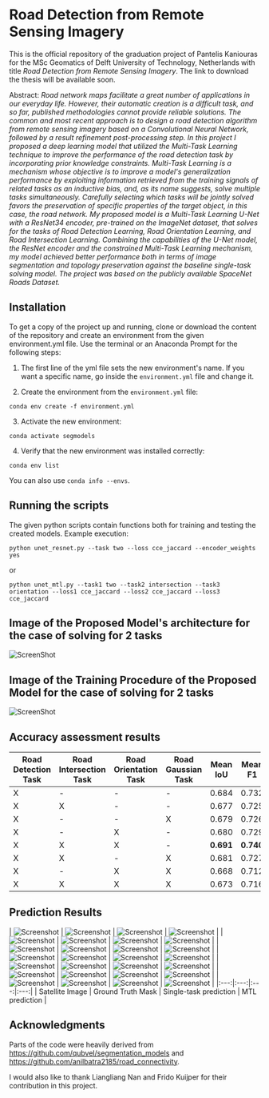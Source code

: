 #  Road Detection from Remote Sensing Imagery

This is the official repository of the graduation project of Pantelis Kaniouras for the MSc Geomatics of Delft University of Technology, Netherlands with title *Road Detection from Remote Sensing Imagery*. The link to download the thesis will be available soon.

Abstract: *Road network maps facilitate a great number of applications in our everyday life. However, their automatic creation is a difficult task, and so far, published methodologies cannot provide reliable solutions. The common and most recent approach is to design a road detection algorithm from remote sensing imagery based on a Convolutional Neural Network, followed by a result refinement post-processing step. In this project I proposed a deep learning model that utilized the Multi-Task Learning technique to improve the performance of the road detection task by incorporating prior knowledge constraints. Multi-Task Learning is a mechanism whose objective is to improve a model's generalization performance by exploiting information retrieved from the training signals of related tasks as an inductive bias, and, as its name suggests, solve multiple tasks simultaneously. Carefully selecting which tasks will be jointly solved favors the preservation of specific properties of the target object, in this case, the road network. My proposed model is a Multi-Task Learning U-Net with a ResNet34 encoder, pre-trained on the ImageNet dataset, that solves for the tasks of Road Detection Learning, Road Orientation Learning, and Road Intersection Learning. Combining the capabilities of the U-Net model, the ResNet encoder and the constrained Multi-Task Learning mechanism, my model achieved better performance both in terms of image segmentation and topology preservation against the baseline single-task solving model. The project was based on the publicly available SpaceNet Roads Dataset.*

## Installation

To get a copy of the project up and running, clone or download the content of the repository and create an environment from the given environment.yml file. Use the terminal or an Anaconda Prompt for the following steps:


1. The first line of the yml file sets the new environment's name. If you want a specific name, go inside the `environment.yml` file and change it.

2. Create the environment from the `environment.yml` file:

```
conda env create -f environment.yml
```

3. Activate the new environment: 
```
conda activate segmodels
```

4. Verify that the new environment was installed correctly:
```
conda env list
```
You can also use `conda info --envs`.


## Running the scripts

The given python scripts contain functions both for training and testing the created models. Example execution: 

```
python unet_resnet.py --task two --loss cce_jaccard --encoder_weights yes 
```
or
```
python unet_mtl.py --task1 two --task2 intersection --task3 orientation --loss1 cce_jaccard --loss2 cce_jaccard --loss3 cce_jaccard
```

## Image of the Proposed Model's architecture for the case of solving for 2 tasks
![ScreenShot](/images/architecture_mtl.png)

## Image of the Training Procedure of the Proposed Model for the case of solving for 2 tasks
![ScreenShot](/images/mtl_2_example.png)

## Accuracy assessment results
Road Detection Task  | Road Intersection Task  | Road Orientation Task  | Road Gaussian Task  | Mean IoU  | Mean F1  | Mean clDice  | 
------------- | ------------- | ------------- | ------------- | ------------- | ------------- | ------------- | 
X  | -  | -  | -  | 0.684  | 0.732  | 0.671  | 
X  | X  | -  | -  | 0.677  | 0.725  | 0.661  | 
X  | -  | -  | X  | 0.679  | 0.726  | 0.661  |
X  | -  | X  | -  | 0.680  | 0.729  | 0.676  |
X  | X  | X  | -  | **0.691**  | **0.740**  | **0.698**  |
X  | X  | -  | X  | 0.681  | 0.727  | 0.657  |
X  | -  | X  | X  | 0.668  | 0.712  | 0.621  |
X  | X  | X  | X  | 0.673  | 0.716  | 0.621  |


## Prediction Results
| ![Screenshot](/Results/10710_image.PNG) | ![Screenshot](/Results/10710_gt.PNG) | ![Screenshot](/Results/10710_two.PNG) | ![Screenshot](/Results/10710_mtl_result.PNG) |
| ![Screenshot](/Results/1_image.PNG) | ![Screenshot](/Results/1_gt.PNG) | ![Screenshot](/Results/1_two.PNG) | ![Screenshot](/Results/1_mtl.PNG) |
| ![Screenshot](/Results/3989_image.PNG) | ![Screenshot](/Results/3989_gt.PNG) | ![Screenshot](/Results/3989_two.PNG) | ![Screenshot](/Results/3989_result_mtl.PNG) |
| ![Screenshot](/Results/3_image.PNG) | ![Screenshot](/Results/3_gt.PNG) | ![Screenshot](/Results/3_two.PNG) | ![Screenshot](/Results/3_mtl.PNG) |
| ![Screenshot](/Results/4059_image.PNG) | ![Screenshot](/Results/4059_gt.PNG) | ![Screenshot](/Results/4059_two.PNG) | ![Screenshot](/Results/4059_mtl.PNG) |
| ![Screenshot](/Results/6960_image.PNG) | ![Screenshot](/Results/6960_gt.PNG) | ![Screenshot](/Results/6960_two.PNG) | ![Screenshot](/Results/6960_mtl_result.PNG) |
| ![Screenshot](/Results/7_image.PNG) | ![Screenshot](/Results/7_gt.PNG) | ![Screenshot](/Results/7_two.PNG) | ![Screenshot](/Results/7_mtl.PNG) |
|:---:|:---:|:---:|:---:|
| Satellite Image  | Ground Truth Mask  | Single-task prediction  | MTL prediction  |


## Acknowledgments
Parts of the code were heavily derived from https://github.com/qubvel/segmentation_models and https://github.com/anilbatra2185/road_connectivity.

I would also like to thank Liangliang Nan and Frido Kuijper for their contribution in this project.
